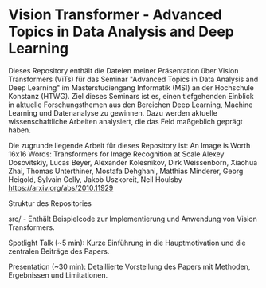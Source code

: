 # Vision Transformer - Advanced Topics in Data Analysis and Deep Learning

Dieses Repository enthält die Dateien meiner Präsentation über Vision Transformers (ViTs) für das Seminar "Advanced Topics in Data Analysis and Deep Learning" im Masterstudiengang Informatik (MSI) an der Hochschule Konstanz (HTWG).
Ziel dieses Seminars ist es, einen tiefgehenden Einblick in aktuelle Forschungsthemen aus den Bereichen Deep Learning, Machine Learning und Datenanalyse zu gewinnen. Dazu werden aktuelle wissenschaftliche Arbeiten analysiert, die das Feld maßgeblich geprägt haben.

Die zugrunde liegende Arbeit für dieses Repository ist:
An Image is Worth 16x16 Words: Transformers for Image Recognition at Scale
Alexey Dosovitskiy, Lucas Beyer, Alexander Kolesnikov, Dirk Weissenborn, Xiaohua Zhai, Thomas Unterthiner, Mostafa Dehghani, Matthias Minderer, Georg Heigold, Sylvain Gelly, Jakob Uszkoreit, Neil Houlsby
https://arxiv.org/abs/2010.11929

Struktur des Repositories

src/ - Enthält Beispielcode zur Implementierung und Anwendung von Vision Transformers.

Spotlight Talk (~5 min): Kurze Einführung in die Hauptmotivation und die zentralen Beiträge des Papers.

Presentation (~30 min): Detaillierte Vorstellung des Papers mit Methoden, Ergebnissen und Limitationen.
